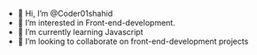 - 👋 Hi, I’m @Coder01shahid
- 👀 I’m interested in Front-end-development.
- 🌱 I’m currently learning Javascript
- 💞️ I’m looking to collaborate on front-end-development projects


<!---
Coder01shahid/Coder01shahid is a ✨ special ✨ repository because its `README.md` (this file) appears on your GitHub profile.
You can click the Preview link to take a look at your changes.
--->
